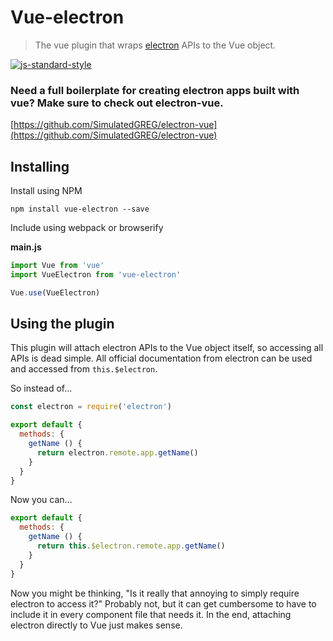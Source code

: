 # Vue-electron
> The vue plugin that wraps [electron](https://github.com/electron/electron) APIs to the Vue object.

[![js-standard-style](https://cdn.rawgit.com/feross/standard/master/badge.svg)](https://github.com/feross/standard)

### Need a full boilerplate for creating electron apps built with vue? Make sure to check out electron-vue.
[https://github.com/SimulatedGREG/electron-vue](https://github.com/SimulatedGREG/electron-vue)

## Installing
Install using NPM
```
npm install vue-electron --save
```

Include using webpack or browserify

**main.js**
```js
import Vue from 'vue'
import VueElectron from 'vue-electron'

Vue.use(VueElectron)
```

## Using the plugin
This plugin will attach electron APIs to the Vue object itself, so accessing all APIs is dead simple. All official documentation from electron can be used and accessed from `this.$electron`.

So instead of...
```js
const electron = require('electron')

export default {
  methods: {
    getName () {
      return electron.remote.app.getName()
    }
  }
}
```

Now you can...

```js
export default {
  methods: {
    getName () {
      return this.$electron.remote.app.getName()
    }
  }
}
```

Now you might be thinking, "Is it really that annoying to simply require electron to access it?" Probably not, but it can get cumbersome to have to include it in every component file that needs it. In the end, attaching electron directly to Vue just makes sense.

